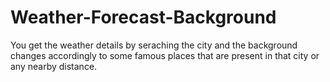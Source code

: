 # Weather-Forecast-Background
You get the weather details by seraching the city and the background changes accordingly to some famous places that are present in that city or any nearby distance.
